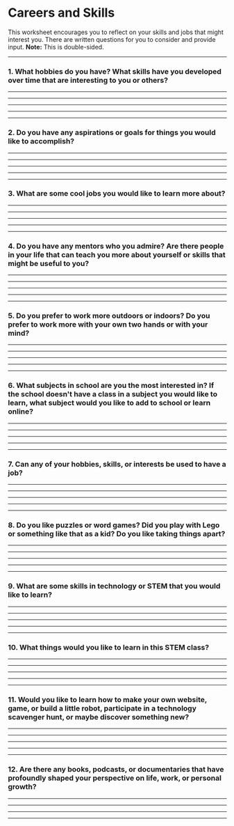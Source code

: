 # Careers and Skills

This worksheet encourages you to reflect on your skills and jobs that might interest you. There are written questions for you to consider and provide input. **Note:** This is double-sided.

---

### 1. What hobbies do you have? What skills have you developed over time that are interesting to you or others?
________________________________________  
________________________________________  
________________________________________  
________________________________________  

---

### 2. Do you have any aspirations or goals for things you would like to accomplish?
________________________________________  
________________________________________  
________________________________________  
________________________________________  

---

### 3. What are some cool jobs you would like to learn more about?
________________________________________  
________________________________________  
________________________________________  
________________________________________  

---

### 4. Do you have any mentors who you admire? Are there people in your life that can teach you more about yourself or skills that might be useful to you?
________________________________________  
________________________________________  
________________________________________  
________________________________________  

---

### 5. Do you prefer to work more outdoors or indoors? Do you prefer to work more with your own two hands or with your mind?
________________________________________  
________________________________________  
________________________________________  
________________________________________  

---

### 6. What subjects in school are you the most interested in? If the school doesn't have a class in a subject you would like to learn, what subject would you like to add to school or learn online?
________________________________________  
________________________________________  
________________________________________  
________________________________________  

---

### 7. Can any of your hobbies, skills, or interests be used to have a job?
________________________________________  
________________________________________  
________________________________________  
________________________________________  

---

### 8. Do you like puzzles or word games? Did you play with Lego or something like that as a kid? Do you like taking things apart?
________________________________________  
________________________________________  
________________________________________  
________________________________________  

---

### 9. What are some skills in technology or STEM that you would like to learn?
________________________________________  
________________________________________  
________________________________________  
________________________________________  

---

### 10. What things would you like to learn in this STEM class?
________________________________________  
________________________________________  
________________________________________  
________________________________________  

---

### 11. Would you like to learn how to make your own website, game, or build a little robot, participate in a technology scavenger hunt, or maybe discover something new?
________________________________________  
________________________________________  
________________________________________  
________________________________________  

---

### 12. Are there any books, podcasts, or documentaries that have profoundly shaped your perspective on life, work, or personal growth?
________________________________________  
________________________________________  
________________________________________  
________________________________________  
